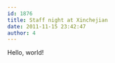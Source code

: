 ```yaml
---
id: 1876
title: Staff night at Xinchejian
date: 2011-11-15 23:42:47
author: 4
---
```


Hello, world!